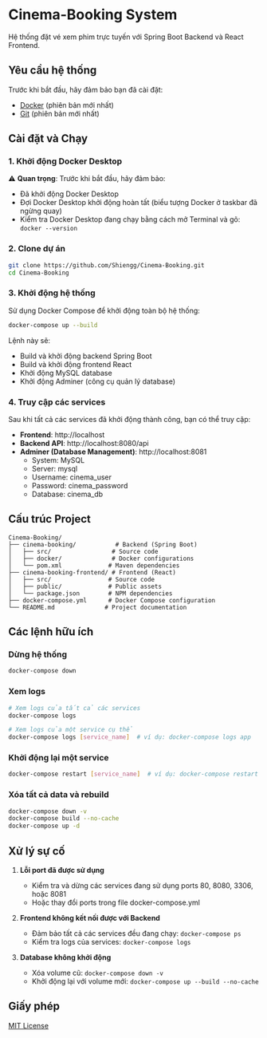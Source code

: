 # Cinema-Booking System

Hệ thống đặt vé xem phim trực tuyến với Spring Boot Backend và React Frontend.

## Yêu cầu hệ thống

Trước khi bắt đầu, hãy đảm bảo bạn đã cài đặt:

- [Docker](https://www.docker.com/products/docker-desktop/) (phiên bản mới nhất)
- [Git](https://git-scm.com/downloads) (phiên bản mới nhất)

## Cài đặt và Chạy

### 1. Khởi động Docker Desktop

⚠️ **Quan trọng**: Trước khi bắt đầu, hãy đảm bảo:
- Đã khởi động Docker Desktop
- Đợi Docker Desktop khởi động hoàn tất (biểu tượng Docker ở taskbar đã ngừng quay)
- Kiểm tra Docker Desktop đang chạy bằng cách mở Terminal và gõ: `docker --version`

### 2. Clone dự án

```bash
git clone https://github.com/Shiengg/Cinema-Booking.git
cd Cinema-Booking
```

### 3. Khởi động hệ thống

Sử dụng Docker Compose để khởi động toàn bộ hệ thống:

```bash
docker-compose up --build
```

Lệnh này sẽ:
- Build và khởi động backend Spring Boot
- Build và khởi động frontend React
- Khởi động MySQL database
- Khởi động Adminer (công cụ quản lý database)

### 4. Truy cập các services

Sau khi tất cả các services đã khởi động thành công, bạn có thể truy cập:

- **Frontend**: http://localhost
- **Backend API**: http://localhost:8080/api
- **Adminer (Database Management)**: http://localhost:8081
  - System: MySQL
  - Server: mysql
  - Username: cinema_user
  - Password: cinema_password
  - Database: cinema_db

## Cấu trúc Project

```
Cinema-Booking/
├── cinema-booking/           # Backend (Spring Boot)
│   ├── src/                 # Source code
│   ├── docker/              # Docker configurations
│   └── pom.xml             # Maven dependencies
├── cinema-booking-frontend/ # Frontend (React)
│   ├── src/                # Source code
│   ├── public/             # Public assets
│   └── package.json        # NPM dependencies
├── docker-compose.yml      # Docker Compose configuration
└── README.md              # Project documentation
```

## Các lệnh hữu ích

### Dừng hệ thống
```bash
docker-compose down
```

### Xem logs
```bash
# Xem logs của tất cả các services
docker-compose logs

# Xem logs của một service cụ thể
docker-compose logs [service_name]  # ví dụ: docker-compose logs app
```

### Khởi động lại một service
```bash
docker-compose restart [service_name]  # ví dụ: docker-compose restart app
```

### Xóa tất cả data và rebuild
```bash
docker-compose down -v
docker-compose build --no-cache
docker-compose up -d
```

## Xử lý sự cố

1. **Lỗi port đã được sử dụng**
   - Kiểm tra và dừng các services đang sử dụng ports 80, 8080, 3306, hoặc 8081
   - Hoặc thay đổi ports trong file docker-compose.yml

2. **Frontend không kết nối được với Backend**
   - Đảm bảo tất cả các services đều đang chạy: `docker-compose ps`
   - Kiểm tra logs của services: `docker-compose logs`

3. **Database không khởi động**
   - Xóa volume cũ: `docker-compose down -v`
   - Khởi động lại với volume mới: `docker-compose up --build --no-cache`

## Giấy phép

[MIT License](LICENSE)
